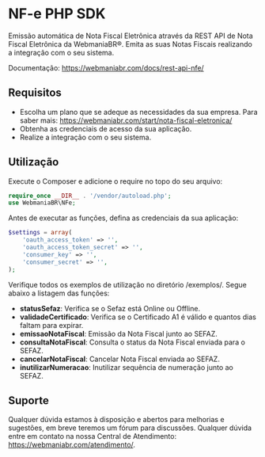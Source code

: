 # NF-e PHP SDK

Emissão automática de Nota Fiscal Eletrônica através da REST API de Nota Fiscal Eletrônica da WebmaniaBR®. Emita as suas Notas Fiscais realizando a integração com o seu sistema.

Documentação: https://webmaniabr.com/docs/rest-api-nfe/

## Requisitos

- Escolha um plano que se adeque as necessidades da sua empresa. Para saber mais: https://webmaniabr.com/start/nota-fiscal-eletronica/
- Obtenha as credenciais de acesso da sua aplicação.
- Realize a integração com o seu sistema.

## Utilização

Execute o Composer e adicione o require no topo do seu arquivo:

```php
require_once __DIR__ . '/vendor/autoload.php';
use WebmaniaBR\NFe;
```

Antes de executar as funções, defina as credenciais da sua aplicação:

```php
$settings = array(
    'oauth_access_token' => '',
    'oauth_access_token_secret' => '',
    'consumer_key' => '',
    'consumer_secret' => '',
);
```

Verifique todos os exemplos de utilização no diretório /exemplos/. Segue abaixo a listagem das funções:

- **statusSefaz**: Verifica se o Sefaz está Online ou Offline.
- **validadeCertificado**: Verifica se o Certificado A1 é válido e quantos dias faltam para expirar.
- **emissaoNotaFiscal**: Emissão da Nota Fiscal junto ao SEFAZ.
- **consultaNotaFiscal**: Consulta o status da Nota Fiscal enviada para o SEFAZ.
- **cancelarNotaFiscal**: Cancelar Nota Fiscal enviada ao SEFAZ.
- **inutilizarNumeracao**: Inutilizar sequência de numeração junto ao SEFAZ.

## Suporte

Qualquer dúvida estamos à disposição e abertos para melhorias e sugestões, em breve teremos um fórum para discussões. Qualquer dúvida entre em contato na nossa Central de Atendimento: https://webmaniabr.com/atendimento/.

